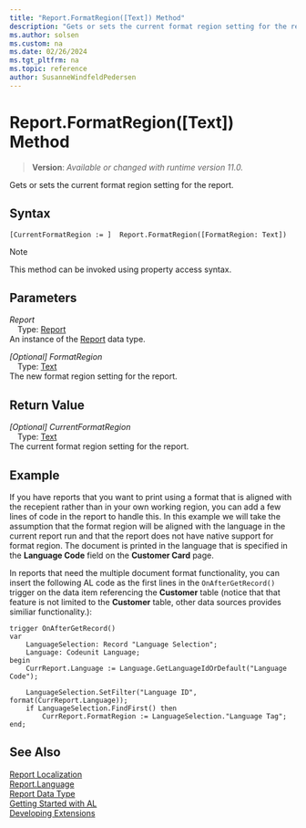 ```yaml
---
title: "Report.FormatRegion([Text]) Method"
description: "Gets or sets the current format region setting for the report."
ms.author: solsen
ms.custom: na
ms.date: 02/26/2024
ms.tgt_pltfrm: na
ms.topic: reference
author: SusanneWindfeldPedersen
---
```

[//]: # (START>DO_NOT_EDIT)
[//]: # (IMPORTANT:Do not edit any of the content between here and the END>DO_NOT_EDIT.)
[//]: # (Any modifications should be made in the .xml files in the ModernDev repo.)
# Report.FormatRegion([Text]) Method
> **Version**: _Available or changed with runtime version 11.0._

Gets or sets the current format region setting for the report.


## Syntax
```AL
[CurrentFormatRegion := ]  Report.FormatRegion([FormatRegion: Text])
```
> [!NOTE]
> This method can be invoked using property access syntax.
## Parameters
*Report*  
&emsp;Type: [Report](report-data-type.md)  
An instance of the [Report](report-data-type.md) data type.  

*[Optional] FormatRegion*  
&emsp;Type: [Text](../text/text-data-type.md)  
The new format region setting for the report.  


## Return Value
*[Optional] CurrentFormatRegion*  
&emsp;Type: [Text](../text/text-data-type.md)  
The current format region setting for the report.


[//]: # (IMPORTANT: END>DO_NOT_EDIT)

## Example

If you have reports that you want to print using a format that is aligned with the recepient rather than in your own working region, you can add a few lines of code in the report to handle this. In this example we will take the assumption that the format region will be aligned with the language in the current report run and that the report does not have native support for format region. The document is printed in the language that is specified in the **Language Code** field on the **Customer Card** page.

In reports that need the multiple document format functionality, you can insert the following AL code as the first lines in the `OnAfterGetRecord()` trigger on the data item referencing the **Customer** table (notice that that feature is not limited to the **Customer** table, other data sources provides similiar functionality.):

```AL
trigger OnAfterGetRecord()
var
    LanguageSelection: Record "Language Selection";
    Language: Codeunit Language;
begin
    CurrReport.Language := Language.GetLanguageIdOrDefault("Language Code");

    LanguageSelection.SetFilter("Language ID", format(CurrReport.Language));
    if LanguageSelection.FindFirst() then
        CurrReport.FormatRegion := LanguageSelection."Language Tag";
end;
```

## See Also

[Report Localization](../../devenv-report-localization.md)  
[Report.Language](./reportinstance-language-method.md)  
[Report Data Type](report-data-type.md)  
[Getting Started with AL](../../devenv-get-started.md)  
[Developing Extensions](../../devenv-dev-overview.md)   
